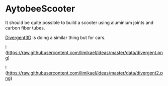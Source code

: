 # AytobeeScooter

It should be quite possible to build a scooter using aluminium joints and carbon fiber tubes.

[Divergent3D](http://www.divergent3d.com/) is doing a similar thing but for cars.

!(https://raw.githubusercontent.com/limikael/ideas/master/data/divergent.png)

!(https://raw.githubusercontent.com/limikael/ideas/master/data/divergent2.png)

